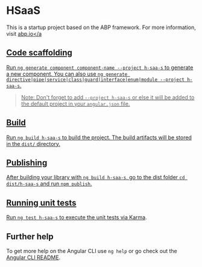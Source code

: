 # HSaaS

This is a startup project based on the ABP framework. For more information, visit <a href="https://abp.io/" target="_blank">abp.io</a

## Code scaffolding

Run `ng generate component component-name --project h-saa-s` to generate a new component. You can also use `ng generate directive|pipe|service|class|guard|interface|enum|module --project h-saa-s`.
> Note: Don't forget to add `--project h-saa-s` or else it will be added to the default project in your `angular.json` file. 

## Build

Run `ng build h-saa-s` to build the project. The build artifacts will be stored in the `dist/` directory.

## Publishing

After building your library with `ng build h-saa-s`, go to the dist folder `cd dist/h-saa-s` and run `npm publish`.

## Running unit tests

Run `ng test h-saa-s` to execute the unit tests via [Karma](https://karma-runner.github.io).

## Further help

To get more help on the Angular CLI use `ng help` or go check out the [Angular CLI README](https://github.com/angular/angular-cli/blob/master/README.md).
